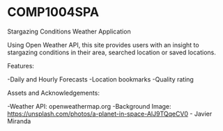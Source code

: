 # COMP1004SPA

Stargazing Conditions Weather Application

Using Open Weather API, this site provides users with an insight to stargazing conditions in their area, searched location or saved locations.

Features:

-Daily and Hourly Forecasts
-Location bookmarks
-Quality rating

Assets and Acknowledgements:

-Weather API: openweathermap.org
-Background Image: https://unsplash.com/photos/a-planet-in-space-AlJ9TQqeCV0 - Javier Miranda
